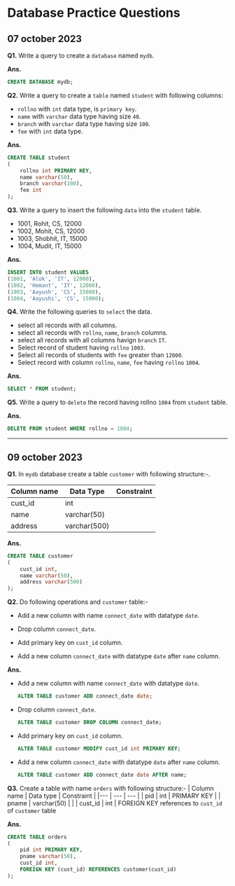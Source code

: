 # Database Practice Questions

## 07 october 2023

**Q1.** Write a query to create a `database` named `mydb`.

**Ans.** 
```sql
CREATE DATABASE mydb;
```

**Q2.** Write a query to create a `table` named `student` with following columns:
- `rollno` with `int` data type, is `primary key`.
- `name` with `varchar` data type having size `40`.
- `branch` with `varchar` data type having size `100`.
- `fee` with `int` data type. 

**Ans.**
```sql      
CREATE TABLE student
(
    rollno int PRIMARY KEY,
    name varchar(50),
    branch varchar(100),
    fee int
);
```

**Q3.** Write a query to insert the following `data` into the `student` table.
- 1001, Rohit, CS, 12000
- 1002, Mohit, CS, 12000
- 1003, Shobhit, IT, 15000
- 1004, Mudit, IT, 15000

**Ans.**
```sql
INSERT INTO student VALUES
(1001, 'Alok', 'IT', 12000),
(1002, 'Hemant', 'IT', 12000),
(1003, 'Aayush', 'CS', 15000),
(1004, 'Aayushi', 'CS', 15000);
```

**Q4.** Write the following queries to `select` the data.
- select all records with all columns.
- select all records with `rollno`, `name`, `branch` columns.
- select all records with all columns havign `branch` `IT`.
- Select record of student having `rollno` `1003`.
- Select all records of students with `fee` greater than `12000`.
- Select record with column `rollno`, `name`, `fee` having `rollno`
`1004`.

**Ans.**
```sql
SELECT * FROM student;
```


**Q5.** Write a query to `delete` the record having rollno `1004` from `student` table.

**Ans.**
```sql
DELETE FROM student WHERE rollno = 1004;
```
---





## 09 october 2023

**Q1.** In `mydb` database create a table `customer` with following structure:-.

| Column name | Data Type | Constraint |
| --- | --- | --- |
| cust_id | int | |
| name | varchar(50) | | 
| address | varchar(500) |  |

**Ans.**
```sql
CREATE TABLE customer 
(
    cust_id int,
    name varchar(50),
    address varchar(500)
);
```

**Q2.** Do following operations and `customer` table:-

- Add a new column with name `connect_date` with datatype
`date`.
- Drop column `connect_date`.

- Add primary key on `cust_id` column.

- Add a new column `connect_date` with datatype `date` after
`name` column.

**Ans.**
- Add a new column with name `connect_date` with datatype
`date`.
    ```sql
    ALTER TABLE customer ADD connect_date date;
    ```
- Drop column `connect_date`.
    ```sql
    ALTER TABLE customer DROP COLUMN connect_date;
    ```
- Add primary key on `cust_id` column.
    ```sql
    ALTER TABLE customer MODIFY cust_id int PRIMARY KEY;
    ```

- Add a new column `connect_date` with datatype `date` after
`name` column.
    ```sql
    ALTER TABLE customer ADD connect_date date AFTER name; 
    ```

**Q3.** Create a table with name `orders` with following structure:-
| Column name | Data type | Constraint |
|--- | --- | --- |
| pid | int | PRIMARY KEY |
| pname | varchar(50) |  |
| cust_id | int | FOREIGN KEY references to `cust_id` of `customer` table

**Ans.** 
```sql
CREATE TABLE orders 
(
    pid int PRIMARY KEY,
    pname varchar(50),
    cust_id int,
    FOREIGN KEY (cust_id) REFERENCES customer(cust_id)
);
```